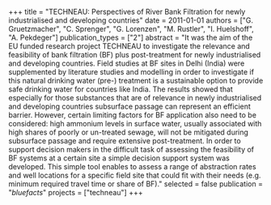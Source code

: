 +++
title = "TECHNEAU: Perspectives of River Bank Filtration for newly industrialised and developing countries"
date = 2011-01-01
authors = ["G. Gruetzmacher", "C. Sprenger", "G. Lorenzen", "M. Rustler", "I. Huelshoff", "A. Pekdeger"]
publication_types = ["2"]
abstract = "It was the aim of the EU funded research project TECHNEAU to investigate the relevance and feasibility of bank filtration (BF) plus post-treatment for newly industrialised and developing countries. Field studies at BF sites in Delhi (India) were supplemented by literature studies and modelling in order to investigate if this natural drinking water (pre-) treatment is a sustainable option to provide safe drinking water for countries like India. The results showed that especially for those substances that are of relevance in newly industrialised and developing countries subsurface passage can represent an efficient barrier. However, certain limiting factors for BF application also need to be considered: high ammonium levels in surface water, usually associated with high shares of poorly or un-treated sewage, will not be mitigated during subsurface passage and require extensive post-treatment. In order to support decision makers in the difficult task of assessing the feasibility of BF systems at a certain site a simple decision support system was developed. This simple tool enables to assess a range of abstraction rates and well locations for a specific field site that could fit with their needs (e.g. minimum required travel time or share of BF)."
selected = false
publication = "*bluefacts*"
projects = ["techneau"]
+++

